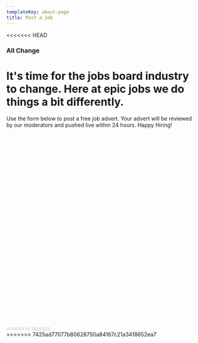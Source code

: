 ```yaml
---
templateKey: about-page
title: Post a Job
---
```

<<<<<<< HEAD
### All Change
It's time for the jobs board industry to change. Here at epic jobs we do things a bit differently.
=======
Use the form below to post a free job advert. Your advert will be reviewed by our moderators and pushed live within 24 hours. Happy Hiring!

<div class="typeform-widget" data-url="https://pddew.typeform.com/to/c7GRuU" data-transparency="50" data-hide-headers=true data-hide-footer=true style="width: 100%; height: 500px;"></div> <script> (function() { var qs,js,q,s,d=document, gi=d.getElementById, ce=d.createElement, gt=d.getElementsByTagName, id="typef_orm", b="https://embed.typeform.com/"; if(!gi.call(d,id)) { js=ce.call(d,"script"); js.id=id; js.src=b+"embed.js"; q=gt.call(d,"script")[0]; q.parentNode.insertBefore(js,q) } })() </script> <div style="font-family: Sans-Serif;font-size: 12px;color: #999;opacity: 0.5; padding-top: 5px;"> powered by <a href="https://admin.typeform.com/signup?utm_campaign=c7GRuU&utm_source=typeform.com-4728578-Basic&utm_medium=typeform&utm_content=typeform-embedded-poweredbytypeform&utm_term=EN" style="color: #999" target="_blank">Typeform</a> </div>
>>>>>>> 7425ad77077b80628750a84167c21a3418652ea7
